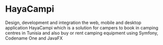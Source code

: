 # HayaCampi

Design, development and integration the web, mobile and desktop application HayaCampi 
which is a solution for campers to book in camping centres in Tunisia 
and also buy or rent camping equipment using Symfony, Codename One and JavaFX

